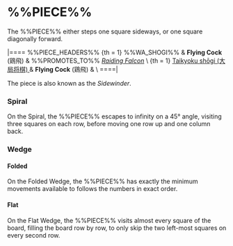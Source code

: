 # %%PIECE%%

The %%PIECE%% either steps one square sideways,
or one square diagonally forward.

|====
%%PIECE_HEADERS%%
{th = 1}  %%WA_SHOGI%%
       &  **Flying Cock** (&#x9d8f;&#x98db;)
       &  %%PROMOTES_TO%% [*Raiding Falcon*](raiding_falcon.html) \\
{th = 1}  [Taikyoku sh&#x14d;gi (&#x5927;&#x5c40;&#x5c06;&#x68cb;)
          ](#wiki:Taikyoku_shogi) 
       &  **Flying Cock** (&#x9d8f;&#x98db;)
       &  \\
====|

The piece is also known as the *Sidewinder*.

### Spiral

On the Spiral, the %%PIECE%% escapes to infinity on a 45&deg; angle,
visiting three squares on each row, before moving one row up and
one column back.

### Wedge

#### Folded

On the Folded Wedge, the %%PIECE%% has exactly the minimum movements
available to follows the numbers in exact order.

#### Flat

On the Flat Wedge, the %%PIECE%% visits almost every square of the
board, filling the board row by row, to only skip the two left-most
squares on every second row.
